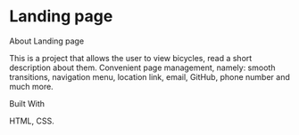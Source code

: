 # Landing page

About Landing page

This is a project that allows the user to view bicycles, read a short description about them. Convenient page management, namely: smooth transitions, navigation menu, location link, email, GitHub, phone number and much more.

Built With

HTML, CSS.
